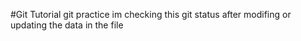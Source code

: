 #Git Tutorial 
git practice
im checking this git status after modifing or updating the data in the file